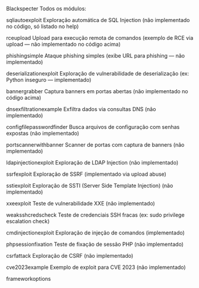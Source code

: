 Blackspecter
Todos os módulos:

sqliautoexploit
Exploração automática de SQL Injection (não implementado no código, só listado no help)

rceupload
Upload para execução remota de comandos (exemplo de RCE via upload — não implementado no código acima)

phishingsimple
Ataque phishing simples (exibe URL para phishing — não implementado)

deserializationexploit
Exploração de vulnerabilidade de deserialização (ex: Python inseguro — implementado)

bannergrabber
Captura banners em portas abertas (não implementado no código acima)

dnsexfiltrationexample
Exfiltra dados via consultas DNS (não implementado)

configfilepasswordfinder
Busca arquivos de configuração com senhas expostas (não implementado)

portscannerwithbanner
Scanner de portas com captura de banners (não implementado)

ldapinjectionexploit
Exploração de LDAP Injection (não implementado)

ssrfexploit
Exploração de SSRF (implementado via upload abuse)

sstiexploit
Exploração de SSTI (Server Side Template Injection) (não implementado)

xxeexploit
Teste de vulnerabilidade XXE (não implementado)

weaksshcredscheck
Teste de credenciais SSH fracas (ex: sudo privilege escalation check)

cmdinjectionexploit
Exploração de injeção de comandos (implementado)

phpsessionfixation
Teste de fixação de sessão PHP (não implementado)

csrfattack
Exploração de CSRF (não implementado)

cve2023example
Exemplo de exploit para CVE 2023 (não implementado)

frameworkoptions
